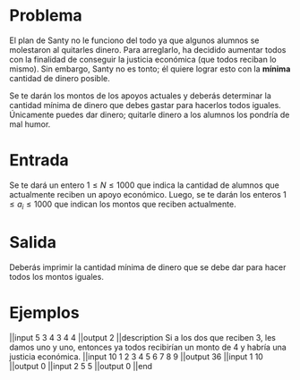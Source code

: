# Problema

El plan de Santy no le funciono del todo ya que algunos alumnos se molestaron al quitarles dinero. Para arreglarlo, ha decidido aumentar todos con la finalidad de conseguir la justicia económica (que todos reciban lo mismo). Sin embargo, Santy no es tonto; él quiere lograr esto con la **mínima** cantidad de dinero posible.

Se te darán los montos de los apoyos actuales y deberás determinar la cantidad mínima de dinero que debes gastar para hacerlos todos iguales. Únicamente puedes dar dinero; quitarle dinero a los alumnos los pondría de mal humor.

# Entrada

Se te dará un entero $1 \leq N \leq 1000$ que indica la cantidad de alumnos que actualmente reciben un apoyo económico. Luego, se te darán los enteros $1 \leq a_i \leq 1000$ que indican los montos que reciben actualmente.

# Salida

Deberás imprimir la cantidad mínima de dinero que se debe dar para hacer todos los montos iguales.

# Ejemplos

||input
5
3 4 3 4 4
||output
2
||description
Si a los dos que reciben 3, les damos uno y uno, entonces ya todos recibirían un monto de 4 y habría una justicia económica.
||input
10
1 2 3 4 5 6 7 8 9
||output
36
||input
1
10
||output
0
||input
2
5 5
||output
0
||end
